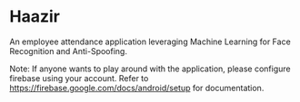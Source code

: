 # Haazir

An employee attendance application leveraging Machine Learning for Face Recognition and Anti-Spoofing.

Note: If anyone wants to play around with the application, please configure firebase using your account.
Refer to https://firebase.google.com/docs/android/setup for documentation.
